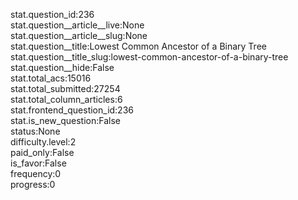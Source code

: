 stat.question_id:236  
stat.question__article__live:None  
stat.question__article__slug:None  
stat.question__title:Lowest Common Ancestor of a Binary Tree  
stat.question__title_slug:lowest-common-ancestor-of-a-binary-tree  
stat.question__hide:False  
stat.total_acs:15016  
stat.total_submitted:27254  
stat.total_column_articles:6  
stat.frontend_question_id:236  
stat.is_new_question:False  
status:None  
difficulty.level:2  
paid_only:False  
is_favor:False  
frequency:0  
progress:0  
